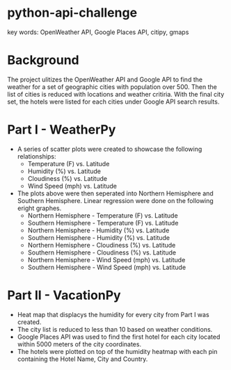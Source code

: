 # python-api-challenge
key words: OpenWeather API, Google Places API, citipy, gmaps

# Background
The project ulitizes the OpenWeather API and Google API to find the weather for a set of geographic cities with population over 500. Then the list of cities is reduced with locations and weather critiria. With the final city set, the hotels were listed for each cities under Google API search results.

# Part I - WeatherPy
* A series of scatter plots were created to showcase the following relationships:
  * Temperature (F) vs. Latitude
  * Humidity (%) vs. Latitude
  * Cloudiness (%) vs. Latitude
  * Wind Speed (mph) vs. Latitude
* The plots above were then seperated into Northern Hemisphere and Southern Hemisphere. Linear regression were done on the following eright graphes.
  * Northern Hemisphere - Temperature (F) vs. Latitude
  * Southern Hemisphere - Temperature (F) vs. Latitude
  * Northern Hemisphere - Humidity (%) vs. Latitude
  * Southern Hemisphere - Humidity (%) vs. Latitude
  * Northern Hemisphere - Cloudiness (%) vs. Latitude
  * Southern Hemisphere - Cloudiness (%) vs. Latitude
  * Northern Hemisphere - Wind Speed (mph) vs. Latitude
  * Southern Hemisphere - Wind Speed (mph) vs. Latitude 
# Part II - VacationPy
* Heat map that displacys the humidity for every city from Part I was created.
* The city list is reduced to less than 10 based on weather conditions.
* Google Places API was used to find the first hotel for each city located within 5000 meters of the city coordinates.
* The hotels were plotted on top of the humidity heatmap with each pin containing the Hotel Name, City and Country. 
